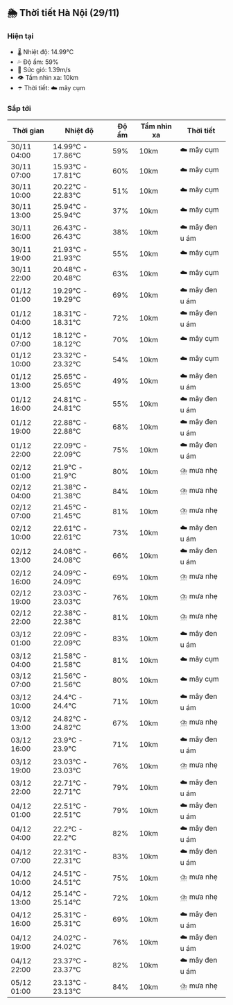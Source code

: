 ## 🌦️ Thời tiết Hà Nội (29/11)

### Hiện tại

- 🌡️ Nhiệt độ: 14.99℃
- 💦 Độ ẩm: 59%
- 💨 Sức gió: 1.39m/s
- 👁️ Tầm nhìn xa: 10km
- ☂️ Thời tiết: ☁️ mây cụm

### Sắp tới

| Thời gian | Nhiệt độ | Độ ẩm | Tầm nhìn xa | Thời tiết |
| --- | --- | --- | --- | --- |
| 30/11 04:00 | 14.99℃ - 17.86℃ | 59% | 10km | ☁️ mây cụm |
| 30/11 07:00 | 15.93℃ - 17.81℃ | 60% | 10km | ☁️ mây cụm |
| 30/11 10:00 | 20.22℃ - 22.83℃ | 51% | 10km | ☁️ mây cụm |
| 30/11 13:00 | 25.94℃ - 25.94℃ | 37% | 10km | ☁️ mây cụm |
| 30/11 16:00 | 26.43℃ - 26.43℃ | 38% | 10km | ☁️ mây đen u ám |
| 30/11 19:00 | 21.93℃ - 21.93℃ | 55% | 10km | ☁️ mây cụm |
| 30/11 22:00 | 20.48℃ - 20.48℃ | 63% | 10km | ☁️ mây cụm |
| 01/12 01:00 | 19.29℃ - 19.29℃ | 69% | 10km | ☁️ mây đen u ám |
| 01/12 04:00 | 18.31℃ - 18.31℃ | 72% | 10km | ☁️ mây đen u ám |
| 01/12 07:00 | 18.12℃ - 18.12℃ | 70% | 10km | ☁️ mây cụm |
| 01/12 10:00 | 23.32℃ - 23.32℃ | 54% | 10km | ☁️ mây cụm |
| 01/12 13:00 | 25.65℃ - 25.65℃ | 49% | 10km | ☁️ mây đen u ám |
| 01/12 16:00 | 24.81℃ - 24.81℃ | 55% | 10km | ☁️ mây đen u ám |
| 01/12 19:00 | 22.88℃ - 22.88℃ | 68% | 10km | ☁️ mây đen u ám |
| 01/12 22:00 | 22.09℃ - 22.09℃ | 75% | 10km | ☁️ mây đen u ám |
| 02/12 01:00 | 21.9℃ - 21.9℃ | 80% | 10km | ⛈️ mưa nhẹ |
| 02/12 04:00 | 21.38℃ - 21.38℃ | 84% | 10km | ⛈️ mưa nhẹ |
| 02/12 07:00 | 21.45℃ - 21.45℃ | 81% | 10km | ⛈️ mưa nhẹ |
| 02/12 10:00 | 22.61℃ - 22.61℃ | 73% | 10km | ☁️ mây đen u ám |
| 02/12 13:00 | 24.08℃ - 24.08℃ | 66% | 10km | ☁️ mây đen u ám |
| 02/12 16:00 | 24.09℃ - 24.09℃ | 69% | 10km | ⛈️ mưa nhẹ |
| 02/12 19:00 | 23.03℃ - 23.03℃ | 76% | 10km | ⛈️ mưa nhẹ |
| 02/12 22:00 | 22.38℃ - 22.38℃ | 81% | 10km | ⛈️ mưa nhẹ |
| 03/12 01:00 | 22.09℃ - 22.09℃ | 83% | 10km | ☁️ mây đen u ám |
| 03/12 04:00 | 21.58℃ - 21.58℃ | 81% | 10km | ☁️ mây cụm |
| 03/12 07:00 | 21.56℃ - 21.56℃ | 80% | 10km | ☁️ mây cụm |
| 03/12 10:00 | 24.4℃ - 24.4℃ | 71% | 10km | ☁️ mây đen u ám |
| 03/12 13:00 | 24.82℃ - 24.82℃ | 67% | 10km | ⛈️ mưa nhẹ |
| 03/12 16:00 | 23.9℃ - 23.9℃ | 71% | 10km | ☁️ mây đen u ám |
| 03/12 19:00 | 23.03℃ - 23.03℃ | 76% | 10km | ⛈️ mưa nhẹ |
| 03/12 22:00 | 22.71℃ - 22.71℃ | 79% | 10km | ☁️ mây đen u ám |
| 04/12 01:00 | 22.51℃ - 22.51℃ | 79% | 10km | ☁️ mây đen u ám |
| 04/12 04:00 | 22.2℃ - 22.2℃ | 82% | 10km | ☁️ mây đen u ám |
| 04/12 07:00 | 22.31℃ - 22.31℃ | 83% | 10km | ☁️ mây đen u ám |
| 04/12 10:00 | 24.51℃ - 24.51℃ | 75% | 10km | ⛈️ mưa nhẹ |
| 04/12 13:00 | 25.14℃ - 25.14℃ | 72% | 10km | ⛈️ mưa nhẹ |
| 04/12 16:00 | 25.31℃ - 25.31℃ | 69% | 10km | ☁️ mây đen u ám |
| 04/12 19:00 | 24.02℃ - 24.02℃ | 76% | 10km | ☁️ mây đen u ám |
| 04/12 22:00 | 23.37℃ - 23.37℃ | 82% | 10km | ☁️ mây đen u ám |
| 05/12 01:00 | 23.13℃ - 23.13℃ | 84% | 10km | ⛈️ mưa nhẹ |
